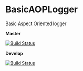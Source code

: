 # BasicAOPLogger
Basic Aspect Oriented logger

**Master**

[![Build Status](https://travis-ci.org/lcappuccio/basic-aop-logger.svg?branch=master)](https://travis-ci.org/lcappuccio/basic-aop-logger)

**Develop**

[![Build Status](https://travis-ci.org/lcappuccio/basic-aop-logger.svg?branch=develop)](https://travis-ci.org/lcappuccio/basic-aop-logger)